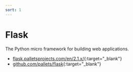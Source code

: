 ```yaml
---
sort: 1
---
```


# Flask

The Python micro framework for building web applications.

- [flask.palletsprojects.com/en/2.1.x/](https://flask.palletsprojects.com/en/2.1.x/){:target="_blank"}
- [github.com/pallets/flask](https://github.com/pallets/flask){:target="_blank"}
